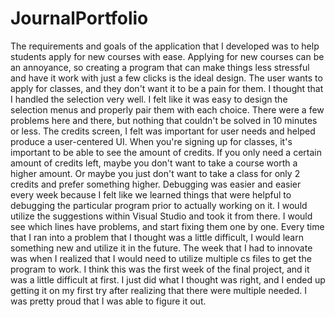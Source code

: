 # JournalPortfolio
The requirements and goals of the application that I developed was to help students apply for new courses with ease. Applying for new courses can be an annoyance, so creating a program that can make things less stressful and have it work with just a few clicks is the ideal design. The user wants to apply for classes, and they don't want it to be a pain for them.
I thought that I handled the selection very well. I felt like it was easy to design the selection menus and properly pair them with each choice. There were a few problems here and there, but nothing that couldn't be solved in 10 minutes or less.
The credits screen, I felt was important for user needs and helped produce a user-centered UI. When you're signing up for classes, it's important to be able to see the amount of credits. If you only need a certain amount of credits left, maybe you don't want to take a course worth a higher amount. Or maybe you just don't want to take a class for only 2 credits and prefer something higher. 
Debugging was easier and easier every week because I felt like we learned things that were helpful to debugging the particular program prior to actually working on it. I would utilize the suggestions within Visual Studio and took it from there. I would see which lines have problems, and start fixing them one by one. Every time that I ran into a problem that I thought was a little difficult, I would learn something new and utilize it in the future.
The week that I had to innovate was when I realized that I would need to utilize multiple cs files to get the program to work. I think this was the first week of the final project, and it was a little difficult at first. I just did what I thought was right, and I ended up getting it on my first try after realizing that there were multiple needed. I was pretty proud that I was able to figure it out. 
